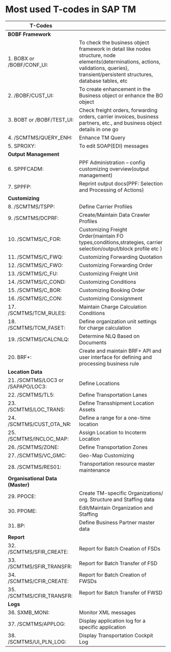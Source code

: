 <a name="top"></a>
# Most used T-codes in SAP TM


|    T-Codes |          |  
| ------------- | ------------- |
| **BOBF Framework** |
|1.	BOBX  or /BOBF/CONF_UI:	| To check the business object framework in detail like nodes structure, node elements(determinations, actions, validations, queries), transient/persistent structures, database tables, etc |
|2.	/BOBF/CUST_UI: |	To create enhancement in the Business object or enhance the BO object|
|3.	BOBT or  /BOBF/TEST_UI:	| Check freight orders, forwarding orders, carrier invoices, business partners, etc., and business object details in one go|
|4.	/SCMTMS/QUERY_ENH: |	Enhance TM Query |
|5.	SPROXY: |	To edit SOAP(EDI) messages | 
|**Output Management** 	|
|6.	SPPFCADM: |	PPF Administration – config customizing overview(output management)|
|7.	SPPFP:| Reprint output docs(PPF: Selection and Processing of Actions)|
|**Customizing**| 	
|8.	/SCMTMS/TSPP: |     	Define Carrier Profiles |
|9.	/SCMTMS/DCPRF:|	Create/Maintain Data Crawler Profiles|
|10.	/SCMTMS/C_FOR:|	Customizing Freight Order(maintain FO types,conditions,strategies, carrier selection/output/block profile etc )|
|11.	/SCMTMS/C_FWQ: |	Customizing Forwarding Quotation|
|12.	/SCMTMS/C_FWO: |	Customizing Forwarding Order|
|13.	/SCMTMS/C_FU: |	Customizing Freight Unit|
|14.	/SCMTMS/C_COND:|     	Customizing Conditions|
|15.	/SCMTMS/C_BOR: |    	Customizing Booking Order|
|16.	/SCMTMS/C_CON:|       	Customizing Consignment|
|17.	/SCMTMS/TCM_RULES:|	Maintain Charge Calculation Conditions|
|18.	/SCMTMS/TCM_FASET:|	Define organization unit settings for charge calculation|
|19.	/SCMTMS/CALCNLQ:|      	Determine NLQ Based on Documents|
|20.	BRF+:| 	Create and maintain BRF+ API and user interface for defining and processing business rule| 
|**Location Data** |
|21.	/SCMTMS/LOC3 or /SAPAPO/LOC3:| 	Define Locations |
|22.	/SCMTMS/TL5: |	Define Transportation Lanes|
|23.	/SCMTMS/LOC_TRANS: |	Define Transshipment Location Assets|
|24.	/SCMTMS/CUST_OTA_NR: |	Define a range for a one-time location|
|25.	/SCMTMS/INCLOC_MAP: |	Assign Location to Incoterm Location|
|26.	/SCMTMS/ZONE: |	Define Transportation Zones|
|27.	/SCMTMS/VC_GMC:|	Geo-Map Customizing|
|28.	/SCMTMS/RES01:| 	Transportation resource master maintenance|
|**Organisational Data (Master)**	|
|29.	PPOCE:|	Create  TM-specific Organizations/ org. Structure and Staffing data|
|30.	PPOME:| 	Edit/Maintain  Organization and Staffing|
|31.	BP:|Define Business Partner master data|
|**Report**	|
|32.	/SCMTMS/SFIR_CREATE: | 	Report for Batch Creation of FSDs|
|33.	/SCMTMS/SFIR_TRANSFR: |	Report for Batch Transfer of FSD|
|34.	/SCMTMS/CFIR_CREATE:|	Report for Batch Creation of FWSDs
|35.	/SCMTMS/CFIR_TRANSFR:|	Report for Batch Transfer of FWSD|
|**Logs**	|
|36.	SXMB_MONI:|	Monitor XML messages |
|37.	/SCMTMS/APPLOG:| 	Display application log for a specific application|
|38.	/SCMTMS/UI_PLN_LOG:|	Display Transportation Cockpit Log|



